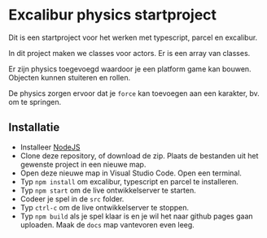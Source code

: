 # Excalibur physics startproject

Dit is een startproject voor het werken met typescript, parcel en excalibur. 

In dit project maken we classes voor actors. Er is een array van classes.

Er zijn physics toegevoegd waardoor je een platform game kan bouwen. Objecten kunnen stuiteren en rollen.

De physics zorgen ervoor dat je `force` kan toevoegen aan een karakter, bv. om te springen.

## Installatie

- Installeer [NodeJS](https://nodejs.org/en/download/)
- Clone deze repository, of download de zip. Plaats de bestanden uit het gewenste project in een nieuwe map.
- Open deze nieuwe map in Visual Studio Code. Open een terminal.
- Typ `npm install` om excalibur, typescript en parcel te installeren.
- Typ `npm start` om de live ontwikkelserver te starten.
- Codeer je spel in de `src` folder.
- Typ `ctrl-c` om de live ontwikkelserver te stoppen.
- Typ `npm build` als je spel klaar is en je wil het naar github pages gaan uploaden. Maak de `docs` map vantevoren even leeg.

